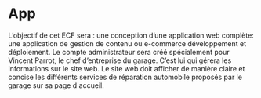 # App
L’objectif de cet ECF sera : une conception d’une application web complète:  une application de gestion de contenu ou e-commerce développement et déploiement. Le compte administrateur sera créé spécialement pour Vincent Parrot, le chef d’entreprise du garage. C’est lui qui gérera les informations sur le site web. Le site web doit afficher de manière claire et concise les différents services de réparation automobile proposés par le garage sur sa page d'accueil.
